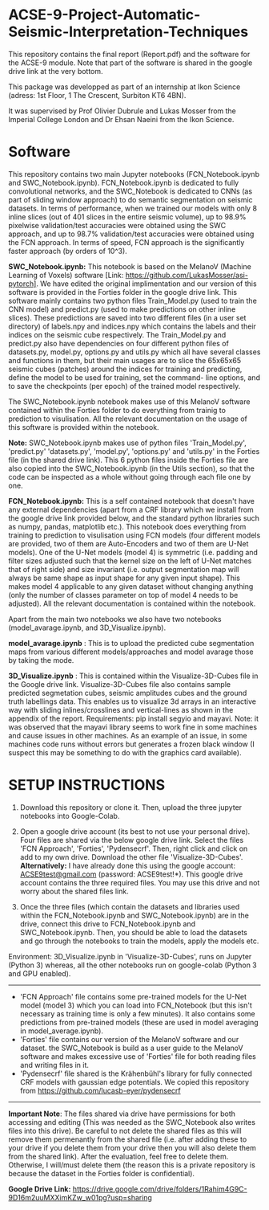 # ACSE-9-Project-Automatic-Seismic-Interpretation-Techniques

This repository contains the final report (Report.pdf) and the software for the ACSE-9 module. Note that part of the software is shared in the google drive link at the very bottom.

This package was developped as part of an internship at Ikon Science (adress: 1st Floor, 1 The Crescent, Surbiton KT6 4BN).

It was supervised by Prof Olivier Dubrule and Lukas Mosser from the Imperial College London and Dr Ehsan Naeini from the Ikon Science.

# Software

This repository contains two main Jupyter notebooks (FCN_Notebook.ipynb and SWC_Notebook.ipynb). FCN_Notebook.ipynb is dedicated to fully convolutional networks, and the SWC_Notebook is dedicated to CNNs (as part of sliding window approach) to do semantic segmentation on seismic datasets. In terms of performance, when we trained our models with only 8 inline slices (out of 401 slices in the entire seismic volume), up to 98.9% pixelwise validation/test accuracies were obtained using the SWC approach, and up to 98.7% validation/test accuracies were obtained using the FCN approach. In terms of speed, FCN approach is the significantly faster approach (by orders of 10^3).


**SWC_Notebook.ipynb:** This notebook is based on the MelanoV (Machine Learning of Voxels) software [Link: https://github.com/LukasMosser/asi-pytorch]. We have edited the original implimentation and our version of this software is provided in the Forties folder in the google drive link. This software mainly contains two python files Train_Model.py (used to train the CNN model) and predict.py (used to make predictions on other inline slices). These predictions are saved into two different files (in a user set directory) of labels.npy and indices.npy which contains the labels and their indices on the seismic cube respectively. The Train_Model.py and predict.py also have dependencies on four different python files of datasets.py, model.py, options.py and utils.py which all have several classes and functions in them, but their main usages are to slice the 65x65x65 seismic cubes (patches) around the indices for training and predicting, define the model to be used for training, set the command- line options, and to save the checkpoints (per epoch) of the trained model respectively.

 The SWC_Notebook.ipynb notebook makes use of this MelanoV software contained within the Forties folder to do  everything from trainig to prediction to visulisation. All the relevant documentation on the usage of this software is provided within the notebook.
 
 **Note:** SWC_Notebook.ipynb makes use of python files 'Train_Model.py', 'predict.py' 'datasets.py', 'model.py', 'options.py' and 'utils.py' in the Forties file (in the shared drive link). This 6 python files inside the Forties file are also copied into the SWC_Notebook.ipynb (in the Utils section), so that the code can be inspected as a whole without going through each file one by one.
 
 **FCN_Notebook.ipynb:** This is a self contained notebook that doesn't have any external dependencies (apart from a CRF library which we install from the google drive link provided below, and the standard python libraries such as numpy, pandas, matplotlib etc.). This notebook does everything from training to prediction to visulisation using FCN models (four different models are provided, two of them are Auto-Encoders and two of them are U-Net models). One of the U-Net models (model 4) is symmetric (i.e. padding and filter sizes adjusted such that the kernel size on the left of U-Net matches that of right side) and size invariant (i.e. output segmentation map will always be same shape as input shape for any given input shape). This makes model 4 applicable to any given dataset without changing anything (only the number of classes parameter on top of model 4 needs to be adjusted).  All the relevant documentation is contained within the notebook.

Apart from the main two notebooks we also have two notebooks (model_avarage.ipynb, and 3D_Visualize.ipynb).
 
**model_avarage.ipynb** : This is to upload the predicted cube segmentation maps from various different models/approaches and model avarage those by taking the mode.

**3D_Visualize.ipynb** : This is contained within the Visualize-3D-Cubes file in the Google drive link. Visualize-3D-Cubes file also contains sample predicted segmetation cubes, seismic amplitudes cubes and the ground truth labellings data. This enables us to visualize 3d arrays in an interactive way with sliding inlines/crosslines and vertical-lines as shown in the appendix of the report. Requirements: pip install segyio and mayavi. Note: it was observed that the mayavi library seems to work fine in some machines and cause issues in other machines. As an example of an issue, in some machines code runs without errors but generates a frozen black window (I suspect this may be something to do with the graphics card available).


# SETUP INSTRUCTIONS
1. Download this repository or clone it. Then, upload the three jupyter notebooks into Google-Colab.

2. Open a google drive account (its best to not use your personal drive). Four files are shared via the below google drive link. Select the files 'FCN Approach', 'Forties', 'Pydensecrf'. Then, right click and click on add to my own drive. Download the other file 'Visualize-3D-Cubes'.  **Alternatively:** I have already done this using the google account: ACSE9test@gmail.com (password: ACSE9test!*). This google drive account contains the three required files. You may use this drive and not worry about the shared files link.

3. Once the three files (which contain the datasets and libraries used within the FCN_Notebook.ipynb and SWC_Notebook.ipynb) are in the drive, connect this drive to FCN_Notebook.ipynb and SWC_Notebook.ipynb. Then, you should be able to load the datasets and go through the notebooks to train the models, apply the models etc.

Environment: 3D_Visualize.ipynb in 'Visualize-3D-Cubes', runs on Jupyter (Python 3) whereas, all the other notebooks run on google-colab (Python 3 and GPU enabled).


***
* 'FCN Approach' file contains some pre-trained models for the U-Net model (model 3) which you can load into FCN_Notebook (but this isn't necessary as training time is only a few minutes). It also contains some predictions from pre-trained models (these are used in model averaging in model_average.ipynb).
* 'Forties' file contains our version of the MelanoV software and our dataset. the SWC_Notebook is build as a user guide to the MelanoV software and makes excessive use of 'Forties' file for both reading files and writing files in it.
* 'Pydensecrf' file shared is the Krähenbühl's library for fully connected CRF models with gaussian edge potentials. We copied this repository from https://github.com/lucasb-eyer/pydensecrf
***

**Important Note**: The files shared via drive have permissions for both accessing and editing (This was needed as the SWC_Notebook also writes files into this drive). Be careful to not delete the shared files as this will remove them permenantly from the shared file (i.e. after adding these to your drive if you delete them from your drive then you will also delete them from the shared link). After the evaluation, feel free to delete them. Otherwise, I will/must delete them (the reason this is a private repository is because the dataset in the Forties folder is confidential).

**Google Drive Link:**
https://drive.google.com/drive/folders/1Rahim4G9C-9D16m2uuMXXimKZw_w01pg?usp=sharing
